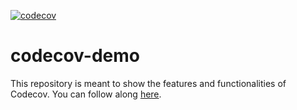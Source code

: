[![codecov](https://codecov.io/gh/seanxiangct/codecov-demo/branch/main/graph/badge.svg?token=PtZ967kpwi)](https://codecov.io/gh/seanxiangct/codecov-demo)

# codecov-demo
This repository is meant to show the features and functionalities of Codecov. You can follow along [here](https://docs.codecov.com/docs/codecov-tutorial).
